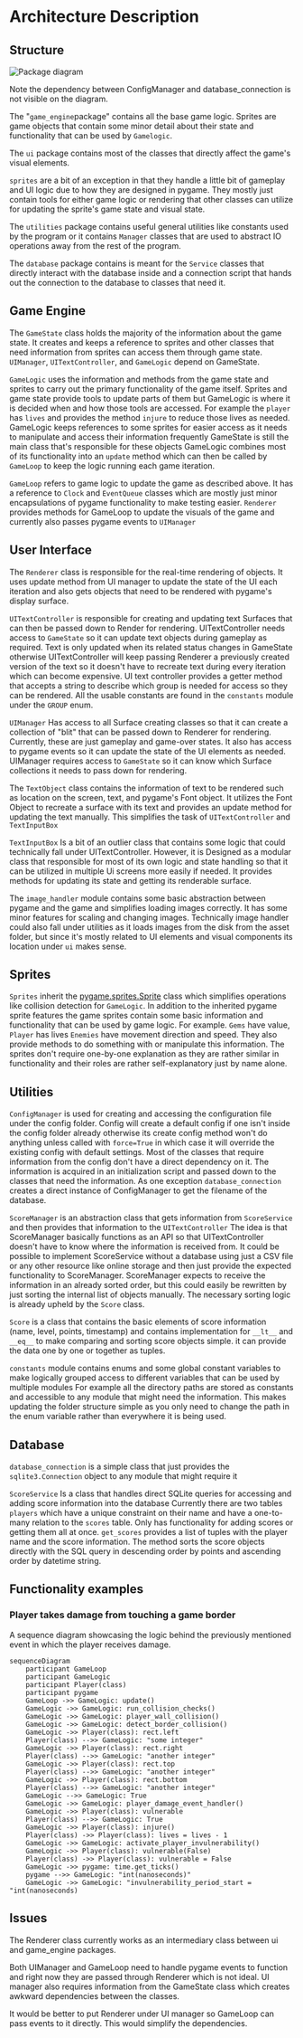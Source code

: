 # Architecture Description

## Structure

![Package diagram](images/package_diagram.png)

Note the dependency between ConfigManager and database_connection is not visible on the diagram.

The "`game_engine`package" contains all the base game logic. Sprites are game objects that
contain some minor detail about their state and functionality that can be used by `Gamelogic`.

The `ui` package contains most of the classes that directly affect the game's visual elements.

`sprites` are a bit of an exception in that they handle a little bit of gameplay and UI logic
due to how they are designed in pygame. They mostly just contain tools for either game logic or
rendering that other classes can utilize for updating the sprite's game state and visual state.

The `utilities` package contains useful general utilities like constants used by the program
or it contains `Manager` classes that are used to abstract IO operations away from the
rest of the program.

The `database` package contains is meant for the `Service` classes that directly interact
with the database inside and a connection script that hands out the connection to the database
to classes that need it.

## Game Engine

The `GameState` class holds the majority of the information about the game state. It creates and keeps a
reference to sprites and other classes that need information from sprites can access them through
game state. `UIManager`, `UITextController`, and `GameLogic` depend on GameState.

`GameLogic` uses the information and methods from the game state and sprites to carry out the primary
functionality of the game itself. Sprites and game state provide tools to update parts of them
but GameLogic is where it is decided when and how those tools are accessed. For example the `player`
has `lives` and provides the method `injure` to reduce those lives as needed. GameLogic keeps references
to some sprites for easier access as it needs to manipulate and access their information frequently
GameState is still the main class that's responsible for these objects
GameLogic combines most of its functionality into an `update` method which can then be called
by `GameLoop` to keep the logic running each game iteration.

`GameLoop` refers to game logic to update the game as described above. It has a reference to `Clock`
and `EventQueue` classes which are mostly just minor encapsulations of pygame functionality to make
testing easier. `Renderer` provides methods for GameLoop to update the visuals of the game and
currently also passes pygame events to `UIManager`

## User Interface

The `Renderer` class is responsible for the real-time rendering of objects. It uses
update method from UI manager to update the state of the UI each iteration
and also gets objects that need to be rendered with pygame's display surface.

`UITextController` is responsible for creating and updating text Surfaces that can then be passed
down to Render for rendering. UITextController needs access to `GameState` so it can update
text objects during gameplay as required. Text is only updated when its related status changes in
GameState otherwise UITextController will keep passing Renderer a previously created version
of the text so it doesn't have to recreate text during every iteration which can become expensive.
UI text controller provides a getter method that accepts a string to describe which group is needed
for access so they can be rendered. All the usable constants are found in the `constants` module
under the `GROUP` enum.

`UIManager` Has access to all Surface creating classes so that it can create a collection
of "blit" that can be passed down to Renderer for rendering. Currently, these are just
gameplay and game-over states. It also has access to pygame events so it can update the
state of the UI elements as needed. UIManager requires access to `GameState` so it can know
which Surface collections it needs to pass down for rendering.

The `TextObject` class contains the information of text to be rendered such as location on the screen,
text, and pygame's Font object. It utilizes the Font Object to recreate a surface with its text
and provides an update method for updating the text manually. This simplifies the task of
`UITextController` and `TextInputBox`

`TextInputBox` Is a bit of an outlier class that contains some logic that could technically
fall under UITextController. However, it is Designed as a modular class that
responsible for most of its own logic and state handling so that it can be utilized in multiple
Ui screens more easily if needed. It provides methods for updating its state and getting its
renderable surface.

The `image_handler` module contains some basic abstraction between pygame and the game
and simplifies loading images correctly. It has some minor features for scaling
and changing images. Technically image handler could also fall under utilities as it
loads images from the disk from the asset folder, but since it's mostly related to UI elements
and visual components its location under `ui` makes sense.

## Sprites

`Sprites` inherit the
[pygame.sprites.Sprite](https://www.pygame.org/docs/ref/sprite.html#pygame.sprite.Sprite)
class which simplifies operations like collision detection for `GameLogic`. In addition
to the inherited pygame sprite features the game sprites contain some basic information
and functionality that can be used by game logic. For example. `Gems` have value, `Player` has lives
`Enemies` have movement direction and speed. They also provide methods to do something with or
manipulate this information. The sprites don't require one-by-one explanation as they are
rather similar in functionality and their roles are rather self-explanatory just by name alone.

## Utilities

`ConfigManager` is used for creating and accessing the configuration file under the config folder.
Config will create a default config if one isn't inside the config folder already otherwise its
create config method won't do anything unless called with `force=True` in which case it will
override the existing config with default settings. Most of the classes that require information
from the config don't have a direct dependency on it. The information is acquired in an initialization
script and passed down to the classes that need the information. As one exception
`database_connection` creates a direct instance of ConfigManager to get the filename of the
database.

`ScoreManager` is an abstraction class that gets information from `ScoreService` and then provides
that information to the `UITextController` The idea is that ScoreManager basically functions as an
API so that UITextController doesn't have to know where the information is received from.
It could be possible to implement ScoreService without a database using just a CSV file or
any other resource like online storage and then just provide the expected functionality to ScoreManager.
ScoreManager expects to receive the information in an already sorted order, but this could easily
be rewritten by just sorting the internal list of objects manually. The necessary sorting logic
is already upheld by the `Score` class.

`Score` is a class that contains the basic elements of score information (name, level, points, timestamp)
and contains implementation for  `__lt__` and `__eq__` to make comparing and sorting score objects simple.
it can provide the data one by one or together as tuples.

`constants` module contains enums and some global constant variables to make logically grouped
access to different variables that can be used by multiple modules For example all the directory
paths are stored as constants and accessible to any module that might need the information.
This makes updating the folder structure simple as you only need to change the path
in the enum variable rather than everywhere it is being used.

## Database

`database_connection` is a simple class that just provides the `sqlite3.Connection` object to
any module that might require it

`ScoreService` Is a class that handles direct SQLite queries for accessing and adding score information
into the database Currently there are two tables `players` which have a unique constraint on their name
and have a one-to-many relation to the `scores` table. Only has functionality for adding scores
or getting them all at once. `get_scores` provides a list of tuples with the player name
and the score information. The method sorts the score objects directly with the SQL query
in descending order by points and ascending order by datetime string.

## Functionality examples

### Player takes damage from touching a game border

A sequence diagram showcasing the logic behind the previously mentioned
event in which the player receives damage.

```mermaid
sequenceDiagram
    participant GameLoop
    participant GameLogic
    participant Player(class)
    participant pygame
    GameLoop ->> GameLogic: update()
    GameLogic ->> GameLogic: run_collision_checks()
    GameLogic ->> GameLogic: player_wall_collision()
    GameLogic ->> GameLogic: detect_border_collision()
    GameLogic ->> Player(class): rect.left
    Player(class) -->> GameLogic: "some integer"
    GameLogic ->> Player(class): rect.right
    Player(class) -->> GameLogic: "another integer"
    GameLogic ->> Player(class): rect.top
    Player(class) -->> GameLogic: "another integer"
    GameLogic ->> Player(class): rect.bottom
    Player(class) -->> GameLogic: "another integer"
    GameLogic -->> GameLogic: True
    GameLogic ->> GameLogic: player_damage_event_handler()
    GameLogic ->> Player(class): vulnerable
    Player(class) -->> GameLogic: True
    GameLogic ->> Player(class): injure()
    Player(class) ->> Player(class): lives = lives - 1
    GameLogic ->> GameLogic: activate_player_invulnerability()
    GameLogic ->> Player(class): vulnerable(False)
    Player(class) ->> Player(class): vulnerable = False
    GameLogic ->> pygame: time.get_ticks()
    pygame -->> GameLogic: "int(nanoseconds)"
    GameLogic ->> GameLogic: "invulnerability_period_start = "int(nanoseconds)
```

## Issues

The Renderer class currently works as an intermediary class between ui and game_engine packages.

Both UIManager and GameLoop need to handle pygame events to function and right now they are passed
through Renderer which is not ideal. UI manager also requires information from the GameState class
which creates awkward dependencies between the classes.

It would be better to put Renderer under UI manager so GameLoop can pass events to it directly.
This would simplify the dependencies.
